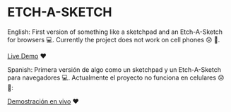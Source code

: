 # ETCH-A-SKETCH
English:
First version of something like a sketchpad and an Etch-A-Sketch for browsers :computer:. Currently the project does not work on cell phones :disappointed: :iphone:.

[Live Demo](https://balexandermunoz.github.io/ETCH-A-SKETCH/) :heart:

Spanish: 
Primera versión de algo como un sketchpad y un Etch-A-Sketch para navegadores :computer:. Actualmente el proyecto no funciona en celulares :disappointed: :iphone::

[Demostración en vivo](https://balexandermunoz.github.io/ETCH-A-SKETCH/) :heart:
